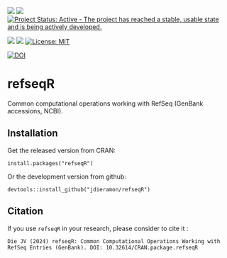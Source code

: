 [![](https://img.shields.io/badge/devel%20version-1.1.2-blue.svg)](https://github.com/jdieramon/refseqR) [![](https://img.shields.io/badge/lifecycle-stable-brightgreen.svg)](https://lifecycle.r-lib.org/articles/stages.html#stable)
[![Project Status: Active - The project has reached a stable, usable state and is being actively developed.](https://www.repostatus.org/badges/latest/active.svg)](https://www.repostatus.org/#active)

  
[![](https://www.r-pkg.org/badges/version/refseqR?color=green)](https://cran.r-project.org/package=refseqR) 
[![](http://cranlogs.r-pkg.org/badges/grand-total/refseqR?color=blue)](https://cran.r-project.org/package=refseqR) 
[![License: MIT](https://img.shields.io/badge/license-MIT-blue.svg)](https://cran.r-project.org/web/licenses/MIT)

[![DOI](https://zenodo.org/badge/123724326.svg)](https://zenodo.org/badge/latestdoi/123724326)

# refseqR
Common computational operations working with RefSeq (GenBank accessions, NCBI).  

## Installation 
Get the released version from CRAN:  
```{r}
install.packages("refseqR")
```

Or the development version from github:  
```{r}
devtools::install_github("jdieramon/refseqR")
```


## Citation
If you use `refseqR` in your research, please consider to cite it : 
```{r}
Die JV (2024) refseqR: Common Computational Operations Working with RefSeq Entries (GenBank). DOI: 10.32614/CRAN.package.refseqR
```
